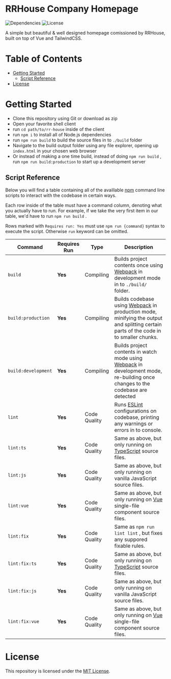 # RRHouse Company Homepage #

![Dependencies](https://img.shields.io/david/xbanki/rr-house?style=flat-square)
![License](https://img.shields.io/github/license/xbanki/rr-house?style=flat-square)

A simple but beautiful & well designed homepage comissioned by RRHouse, built on top of Vue and TailwindCSS.

# Table of Contents #

 - [Getting Started](#getting-started)
   - [Script Reference](#script-reference)
 - [License](#license)

# Getting Started #

 - Clone this repository using Git or download as zip
 - Open your favorite shell client
 - run `cd path/to/rr-house` inside of the client
 - run `npm i` to install all of Node.js dependencies
 - run `npm run build` to build the source files in to `./build` folder
 - Navigate to the build output folder using any file explorer, opening up `index.html` in your chosen web browser
 - Or instead of making a one time build, instead of doing `npm run build` , run `npm run build:production` to start up a development server

## Script Reference ##

Below you will find a table containing all of the availlable [npm](https://nodejs.org/en/) command line scripts to interact with the codebase in certain ways.

Each row inside of the table must have a command column, denoting what you actually have to run. For example, if we take the very first item in our table, we'd have to run `npm run build` .

Rows marked with `Requires run: Yes` must use `npm run {command}` syntax to execute the script. Otherwise `run` keyword can be omitted.

| Command | Requires Run | Type | Description
|---|---|---| --- |
| `build` | **Yes** | Compiling | Builds project contents once using [Webpack](https://webpack.js.org/) in development mode in to `./build/` folder.
| `build:production` | **Yes** | Compiling | Builds codebase using [Webpack](https://webpack.js.org/) in production mode, minifying the output and splitting certain parts of the code in to smaller chunks.
| `build:development` | **Yes** | Compiling | Builds project contents in watch mode using [Webpack](https://webpack.js.org/) in development mode, re-building once changes to the codebase are detected
| `lint` | **Yes** | Code Quality | Runs [ESLint](https://eslint.org/) configurations on codebase, printing any warnings or errors in to console.
| `lint:ts` | **Yes** | Code Quality | Same as above, but only running on [TypeScript](https://typescriptlang.org/) source files.
| `lint:js` | **Yes** | Code Quality | Same as above, but only running on vanilla JavaScript source files.
| `lint:vue` | **Yes** | Code Quality | Same as above, but only running on [Vue](https://vuejs.org/) single-file component source files.
| `lint:fix` | **Yes** | Code Quality | Same as `npm run lint lint` , but fixes any suppored fixable rules.
| `lint:fix:ts` | **Yes** | Code Quality | Same as above, but only running on [TypeScript](https://typescriptlang.org/) source files.
| `lint:fix:js` | **Yes** | Code Quality | Same as above, but only running on vanilla JavaScript source files.
| `lint:fix:vue` | **Yes** | Code Quality | Same as above, but only running on [Vue](https://vuejs.org/) single-file component source files.

# License #

This repository is licensed under the [MIT License](./LICENSE).